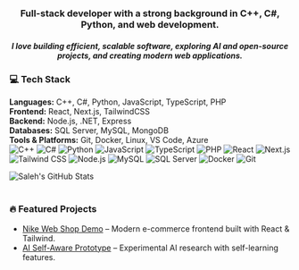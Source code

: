 <h3 align="center">
Full-stack developer with a strong background in <strong>C++</strong>, <strong>C#</strong>, <strong>Python</strong>, and <strong>web development</strong>.
</h3>
<h5 align="center">
I love building <strong>efficient, scalable software</strong>, exploring <strong>AI and open-source projects</strong>, and creating <strong>modern web applications</strong>.
</h5>


### 💻 Tech Stack
**Languages:** C++, C#, Python, JavaScript, TypeScript, PHP  
**Frontend:** React, Next.js, TailwindCSS  
**Backend:** Node.js, .NET, Express  
**Databases:** SQL Server, MySQL, MongoDB  
**Tools & Platforms:** Git, Docker, Linux, VS Code, Azure
<br>
![C++](https://img.shields.io/badge/C++-00599C?style=for-the-badge&logo=c%2B%2B&logoColor=white)
![C#](https://img.shields.io/badge/C%23-239120?style=for-the-badge&logo=c-sharp&logoColor=white)
![Python](https://img.shields.io/badge/Python-3776AB?style=for-the-badge&logo=python&logoColor=white)
![JavaScript](https://img.shields.io/badge/JavaScript-F7DF1E?style=for-the-badge&logo=javascript&logoColor=black)
![TypeScript](https://img.shields.io/badge/TypeScript-3178C6?style=for-the-badge&logo=typescript&logoColor=white)
![PHP](https://img.shields.io/badge/PHP-777BB4?style=for-the-badge&logo=php&logoColor=white)
![React](https://img.shields.io/badge/React-61DAFB?style=for-the-badge&logo=react&logoColor=black)
![Next.js](https://img.shields.io/badge/Next.js-000000?style=for-the-badge&logo=next.js&logoColor=white)
![Tailwind CSS](https://img.shields.io/badge/Tailwind_CSS-06B6D4?style=for-the-badge&logo=tailwind-css&logoColor=white)
![Node.js](https://img.shields.io/badge/Node.js-339933?style=for-the-badge&logo=node.js&logoColor=white)
![MySQL](https://img.shields.io/badge/MySQL-4479A1?style=for-the-badge&logo=mysql&logoColor=white)
![SQL Server](https://img.shields.io/badge/SQL_Server-CC2927?style=for-the-badge&logo=microsoft-sql-server&logoColor=white)
![Docker](https://img.shields.io/badge/Docker-2496ED?style=for-the-badge&logo=docker&logoColor=white)
![Git](https://img.shields.io/badge/Git-F05032?style=for-the-badge&logo=git&logoColor=white)


![Saleh's GitHub Stats](https://github-readme-stats.vercel.app/api?username=yourusername&show_icons=true&theme=radical)
<br>
<br>
### 🔥 Featured Projects
- [Nike Web Shop Demo](https://github.com/yourusername/nike-web-shop) – Modern e-commerce frontend built with React & Tailwind.
- [AI Self-Aware Prototype](https://github.com/yourusername/ai-prototype) – Experimental AI research with self-learning features.

